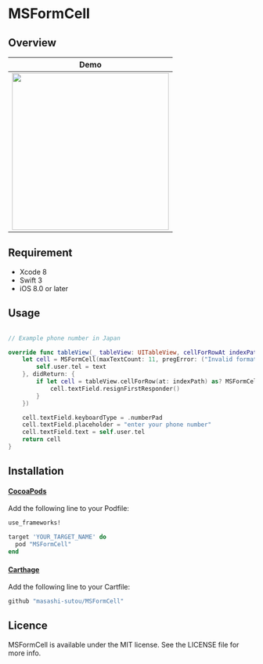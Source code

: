 MSFormCell
====

## Overview

Demo |
--- |
<img src="https://raw.githubusercontent.com/masashi-sutou/MSFormCell/master/demo_images/demo.jpg" width="320"/> |

## Requirement
- Xcode 8
- Swift 3
- iOS 8.0 or later

## Usage
```Swift

// Example phone number in Japan

override func tableView(_ tableView: UITableView, cellForRowAt indexPath: IndexPath) -> UITableViewCell {
    let cell = MSFormCell(maxTextCount: 11, pregError: ("Invalid format phone number in Japan", "^[0-9]{10,11}$"), textChanged: { (text) in
        self.user.tel = text
    }, didReturn: {
        if let cell = tableView.cellForRow(at: indexPath) as? MSFormCell {
            cell.textField.resignFirstResponder()
        }
    })

    cell.textField.keyboardType = .numberPad
    cell.textField.placeholder = "enter your phone number"
    cell.textField.text = self.user.tel
    return cell
}
```

## Installation
#### [CocoaPods](https://cocoapods.org/)
Add the following line to your Podfile:
```ruby
use_frameworks!

target 'YOUR_TARGET_NAME' do
  pod "MSFormCell"
end
```

#### [Carthage](https://github.com/Carthage/Carthage)
Add the following line to your Cartfile:
```ruby
github "masashi-sutou/MSFormCell"
```

## Licence
MSFormCell is available under the MIT license. See the LICENSE file for more info.
